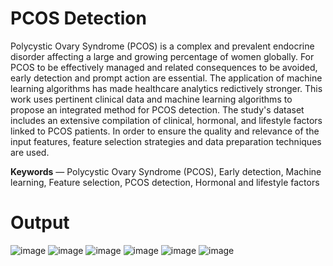 # PCOS Detection
Polycystic Ovary Syndrome (PCOS) is a complex and prevalent endocrine disorder affecting a large and growing percentage of women globally. For PCOS to be effectively managed and related consequences to be avoided, early detection and prompt action are essential. The application of machine learning algorithms has made healthcare analytics redictively stronger. This work uses pertinent clinical data and machine learning algorithms to propose an integrated method for PCOS detection. The study's dataset includes 
an extensive compilation of clinical, hormonal, and lifestyle factors linked to PCOS patients. In order to ensure the quality and relevance of the input features, feature selection strategies and data preparation techniques are used.  

**Keywords** — Polycystic Ovary Syndrome (PCOS), Early detection, Machine learning, Feature selection, PCOS detection, Hormonal and lifestyle factors

# Output

![image](https://github.com/user-attachments/assets/8ad87ca6-43c0-41b9-8a37-81342355accf)
![image](https://github.com/user-attachments/assets/ab96177e-48ed-4f8c-b992-b3ca27459ae5)
![image](https://github.com/user-attachments/assets/2604ce11-2e7c-4de7-b0c1-c9848326e67b)
![image](https://github.com/user-attachments/assets/a6e753ff-49d6-46b1-a07a-e65772d3b638)
![image](https://github.com/user-attachments/assets/3d60b4be-6ddc-4a19-8faf-1b79e3ee02bd)
![image](https://github.com/user-attachments/assets/3163f0e7-e11c-40a5-bbf3-da471ec57c1d)






